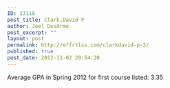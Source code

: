 ```yaml
---
ID: 13118
post_title: Clark,David P
author: Joel DesArmo
post_excerpt: ""
layout: post
permalink: http://effrtlss.com/clarkdavid-p-3/
published: true
post_date: 2012-11-02 20:54:20
---
```

<p>Average GPA in Spring 2012 for first course listed: 3.35</p>